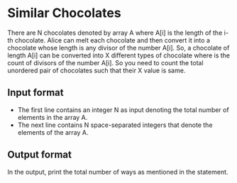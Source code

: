 # Similar Chocolates

There are N chocolates denoted by array A where A[i] is the length of the i-th chocolate. Alice can melt each chocolate and then convert it into a chocolate whose length is any divisor of the number A[i]. So, a chocolate of length A[i] can be converted into X different types of chocolate where is the count of divisors of the number A[i]. So you need to count the total unordered pair of chocolates such that their X value is same.

## Input format

- The first line contains an integer N as input denoting the total number of elements in the array A.
- The next line contains N space-separated integers that denote the elements of the array A.

## Output format

In the output, print the total number of ways as mentioned in the statement.
